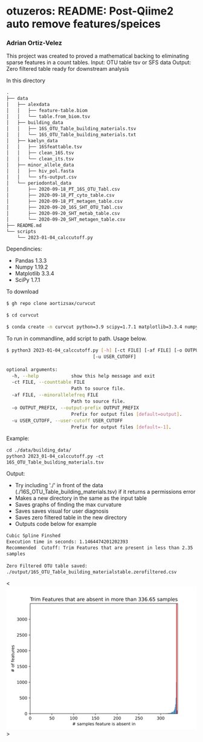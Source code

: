 # otuzeros: README: Post-Qiime2 auto remove features/speices
### Adrian Ortiz-Velez


This project was created to proved a mathematical backing to eliminating sparse features in a count tables. 
Input: OTU table tsv or SFS data
Output: Zero filtered table ready for downstream analysis

In this directory 
```
.
├── data
│   ├── alexdata
│   │   ├── feature-table.biom
│   │   └── table.from_biom.tsv
│   ├── building_data
│   │   ├── 16S_OTU_Table_building_materials.tsv
│   │   └── 16S_OTU_Table_building_materials.txt
│   ├── kaelyn_data
│   │   ├── 16Sfeattable.tsv
│   │   ├── clean_16S.tsv
│   │   └── clean_its.tsv
│   ├── minor_allele_data
│   │   ├── hiv_pol.fasta
│   │   └── sfs-output.csv
│   └── periodontal_data
│       ├── 2020-09-18_PT_16S_OTU_Tabl.csv
│       ├── 2020-09-18_PT_cyto_table.csv
│       ├── 2020-09-18_PT_metagen_table.csv
│       ├── 2020-09-20_16S_SHT_OTU_Tabl.csv
│       ├── 2020-09-20_SHT_metab_table.csv
│       └── 2020-09-20_SHT_metagen_table.csv
├── README.md
└── scripts
    └── 2023-01-04_calccutoff.py

```

Dependincies:
 * Pandas 1.3.3
 * Numpy 1.19.2
 * Matplotlib 3.3.4
 * SciPy 1.7.1


To download 

```bash
$ gh repo clone aortizsax/curvcut
```

```bash
$ cd curvcut
```

```bash
$ conda create -n curvcut python=3.9 scipy=1.7.1 matplotlib=3.3.4 numpy=1.19.2 pandas=1.3.3
```

To run in commandline, add script to path. Usage below.

```bash
$ python3 2023-01-04_calccutoff.py [-h] [-ct FILE] [-af FILE] [-o OUTPUT_PREFIX]
                                [-u USER_CUTOFF]

optional arguments:
  -h, --help            show this help message and exit
  -ct FILE, --counttable FILE
                        Path to source file.
  -af FILE, --minorallelefreq FILE
                        Path to source file.
  -o OUTPUT_PREFIX, --output-prefix OUTPUT_PREFIX
                        Prefix for output files [default=output].
  -u USER_CUTOFF, --user-cutoff USER_CUTOFF
                        Prefix for output files [default=-1].
```

Example:

	cd ./data/building_data/
	python3 2023_01-04_calccutoff.py -ct 16S_OTU_Table_building_materials.tsv
	
Output:
* Try including './' in front of the data (./16S_OTU_Table_building_materials.tsv) if it returns a permissions error
* Makes a new directory in the same as the input table
* Saves graphs of finding the max curvature
* Saves saves visual for user diagnosis
* Saves zero filtered table in the new directory
* Outputs code below for example
```
Cubic Spline Finshed
Execution time in seconds: 1.1464474201202393
Recommended  Cutoff: Trim Features that are present in less than 2.35 samples

Zero Filtered OTU table saved: ./output/16S_OTU_Table_building_materialstable.zerofiltered.csv
```
<![plot](./data/building_data/output/16S_OTU_Table_building_materialsprocessingcutoffB.png)>
